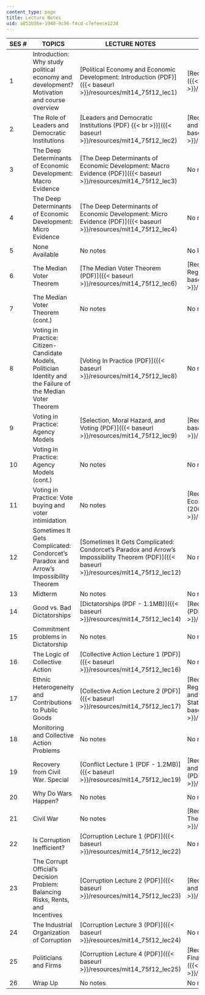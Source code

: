 ```yaml
---
content_type: page
title: Lecture Notes
uid: a853b56e-1940-9c56-f4cd-c7efeece123d
---
```


| SES # | TOPICS | LECTURE NOTES | RECITATION NOTES |
| --- | --- | --- | --- |
| 1 | Introduction: Why study political economy and development? Motivation and course overview | [Political Economy and Economic Development: Introduction (PDF)]({{< baseurl >}}/resources/mit14_75f12_lec1) | [Recitation 0: Introduction to Stata (PDF)]({{< baseurl >}}/resources/mit14_75f12_recitation0) |
| 2 | The Role of Leaders and Democratic Institutions | [Leaders and Democratic Institutions (PDF)  {{< br >}}]({{< baseurl >}}/resources/mit14_75f12_lec2) | [Recitation 1: Linear Regression Models and the Wald Estimator (PDF)]({{< baseurl >}}/resources/mit14_75f12_recitation1) |
| 3 | The Deep Determinants of Economic Development: Macro Evidence | [The Deep Determinants of Economic Development: Macro Evidence (PDF)]({{< baseurl >}}/resources/mit14_75f12_lec3) | No recitation |
| 4 | The Deep Determinants of Economic Development: Micro Evidence | [The Deep Determinants of Economic Development: Micro Evidence (PDF)]({{< baseurl >}}/resources/mit14_75f12_lec4) | No recitation |
| 5 | None Available | No notes | No Recitation |
| 6 | The Median Voter Theorem | [The Median Voter Theorem (PDF)]({{< baseurl >}}/resources/mit14_75f12_lec6) | [Recitation 2: Fixed Effects and Regression Discontinuity (PDF)]({{< baseurl >}}/resources/mit14_75f12_recitation2) |
| 7 | The Median Voter Theorem (cont.) | No notes | No recitation |
| 8 | Voting in Practice: Citizen-Candidate Models, Politician Identity and the Failure of the Median Voter Theorem | [Voting In Practice (PDF)]({{< baseurl >}}/resources/mit14_75f12_lec8) | No recitation |
| 9 | Voting in Practice: Agency Models | [Selection, Moral Hazard, and Voting (PDF)]({{< baseurl >}}/resources/mit14_75f12_lec9) | [Recitation 3: Moral Hazard (PDF)]({{< baseurl >}}/resources/mit14_75f12_recitation3) |
| 10 | Voting in Practice: Agency Models (cont.) | No notes | No recitation |
| 11 | Voting in Practice: Vote buying and voter intimidation | No notes | [Recitation 4: Deep Determinants of Economic Development and Pande (2003) (PDF)]({{< baseurl >}}/resources/mit14_75f12_recitation4) |
| 12 | Sometimes It Gets Complicated: Condorcet’s Paradox and Arrow’s Impossibility Theorem | [Sometimes It Gets Complicated: Condorcet’s Paradox and Arrow’s Impossibility Theorem (PDF)]({{< baseurl >}}/resources/mit14_75f12_lec12) | No recitation |
| 13 | Midterm | No notes | No recitation |
| 14 | Good vs. Bad Dictatorships | [Dictatorships (PDF - 1.1MB)]({{< baseurl >}}/resources/mit14_75f12_lec14) | [Recitation 5: Models of Participation (PDF)]({{< baseurl >}}/resources/mit14_75f12_recitation5) |
| 15 | Commitment problems in Dictatorship | No notes | No recitation |
| 16 | The Logic of Collective Action | [Collective Action Lecture 1 (PDF)]({{< baseurl >}}/resources/mit14_75f12_lec16) | No recitation |
| 17 | Ethnic Heterogeneity and Contributions to Public Goods | [Collective Action Lecture 2 (PDF)]({{< baseurl >}}/resources/mit14_75f12_lec17) | [Recitation 6: Relationship Between Regime Type and Economic Outcomes and A Related Question: The Size of the State and the Government (PDF)]({{< baseurl >}}/resources/mit14_75f12_recitation6) |
| 18 | Monitoring and Collective Action Problems | No notes | No recitation |
| 19 | Recovery from Civil War. Special | [Conflict Lecture 1 (PDF - 1.2MB)]({{< baseurl >}}/resources/mit14_75f12_lec19) | [Recitation 7: The Free Rider Problem and Social Norm and Social Pressure (PDF)]({{< baseurl >}}/resources/mit14_75f12_recitation7) |
| 20 | Why Do Wars Happen? | No notes | No recitation |
| 21 | Civil War | No notes | [Recitation 8: Introduction to Game Theory (PDF)]({{< baseurl >}}/resources/mit14_75f12_recitation8) |
| 22 | Is Corruption Inefficient? | [Corruption Lecture 1 (PDF)]({{< baseurl >}}/resources/mit14_75f12_lec22) | No recitation |
| 23 | The Corrupt Official’s Decision Problem: Balancing Risks, Rents, and Incentives | [Corruption Lecture 2 (PDF)]({{< baseurl >}}/resources/mit14_75f12_lec23) | [Recitation 9: Measurement of Corruption and Corrupt People (PDF)]({{< baseurl >}}/resources/mit14_75f12_recitation9) |
| 24 | The Industrial Organization of Corruption | [Corruption Lecture 3 (PDF)]({{< baseurl >}}/resources/mit14_75f12_lec24) | No recitation |
| 25 | Politicians and Firms | [Corruption Lecture 4 (PDF)]({{< baseurl >}}/resources/mit14_75f12_lec25) | [Recitation 10: Review Session for the Final Exam and Theory Problem (PDF)]({{< baseurl >}}/resources/mit14_75f12_recitation10) |
| 26 | Wrap Up | No notes | No recitation